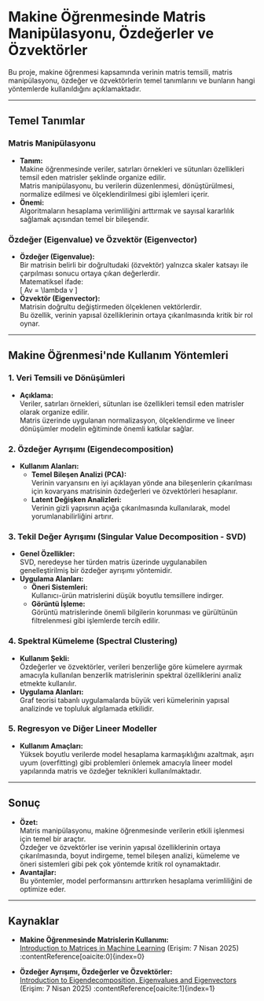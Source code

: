 # Makine Öğrenmesinde Matris Manipülasyonu, Özdeğerler ve Özvektörler

Bu proje, makine öğrenmesi kapsamında verinin matris temsili, matris manipülasyonu, özdeğer ve özvektörlerin temel tanımlarını ve bunların hangi yöntemlerde kullanıldığını açıklamaktadır.

---

## Temel Tanımlar

### Matris Manipülasyonu
- **Tanım:**  
  Makine öğrenmesinde veriler, satırları örnekleri ve sütunları özellikleri temsil eden matrisler şeklinde organize edilir.  
  Matris manipülasyonu, bu verilerin düzenlenmesi, dönüştürülmesi, normalize edilmesi ve ölçeklendirilmesi gibi işlemleri içerir.  
- **Önemi:**  
  Algoritmaların hesaplama verimliliğini arttırmak ve sayısal kararlılık sağlamak açısından temel bir bileşendir.

### Özdeğer (Eigenvalue) ve Özvektör (Eigenvector)
- **Özdeğer (Eigenvalue):**  
  Bir matrisin belirli bir doğrultudaki (özvektör) yalnızca skaler katsayı ile çarpılması sonucu ortaya çıkan değerlerdir.  
  Matematiksel ifade:  
  \[
  Av = \lambda v
  \]
- **Özvektör (Eigenvector):**  
  Matrisin doğrultu değiştirmeden ölçeklenen vektörlerdir.  
  Bu özellik, verinin yapısal özelliklerinin ortaya çıkarılmasında kritik bir rol oynar.

---

## Makine Öğrenmesi'nde Kullanım Yöntemleri

### 1. Veri Temsili ve Dönüşümleri
- **Açıklama:**  
  Veriler, satırları örnekleri, sütunları ise özellikleri temsil eden matrisler olarak organize edilir.  
  Matris üzerinde uygulanan normalizasyon, ölçeklendirme ve lineer dönüşümler modelin eğitiminde önemli katkılar sağlar.

### 2. Özdeğer Ayrışımı (Eigendecomposition)
- **Kullanım Alanları:**
  - **Temel Bileşen Analizi (PCA):**  
    Verinin varyansını en iyi açıklayan yönde ana bileşenlerin çıkarılması için kovaryans matrisinin özdeğerleri ve özvektörleri hesaplanır.
  - **Latent Değişken Analizleri:**  
    Verinin gizli yapısının açığa çıkarılmasında kullanılarak, model yorumlanabilirliğini artırır.
  
### 3. Tekil Değer Ayrışımı (Singular Value Decomposition - SVD)
- **Genel Özellikler:**  
  SVD, neredeyse her türden matris üzerinde uygulanabilen genelleştirilmiş bir özdeğer ayrışımı yöntemidir.
- **Uygulama Alanları:**
  - **Öneri Sistemleri:**  
    Kullanıcı-ürün matrislerini düşük boyutlu temsillere indirger.
  - **Görüntü İşleme:**  
    Görüntü matrislerinde önemli bilgilerin korunması ve gürültünün filtrelenmesi gibi işlemlerde tercih edilir.

### 4. Spektral Kümeleme (Spectral Clustering)
- **Kullanım Şekli:**  
  Özdeğerler ve özvektörler, verileri benzerliğe göre kümelere ayırmak amacıyla kullanılan benzerlik matrislerinin spektral özelliklerini analiz etmekte kullanılır.
- **Uygulama Alanları:**  
  Graf teorisi tabanlı uygulamalarda büyük veri kümelerinin yapısal analizinde ve topluluk algılamada etkilidir.

### 5. Regresyon ve Diğer Lineer Modeller
- **Kullanım Amaçları:**  
  Yüksek boyutlu verilerde model hesaplama karmaşıklığını azaltmak, aşırı uyum (overfitting) gibi problemleri önlemek amacıyla lineer model yapılarında matris ve özdeğer teknikleri kullanılmaktadır.

---

## Sonuç

- **Özet:**  
  Matris manipülasyonu, makine öğrenmesinde verilerin etkili işlenmesi için temel bir araçtır.  
  Özdeğer ve özvektörler ise verinin yapısal özelliklerinin ortaya çıkarılmasında, boyut indirgeme, temel bileşen analizi, kümeleme ve öneri sistemleri gibi pek çok yöntemde kritik rol oynamaktadır.
- **Avantajlar:**  
  Bu yöntemler, model performansını arttırırken hesaplama verimliliğini de optimize eder.

---

## Kaynaklar

- **Makine Öğrenmesinde Matrislerin Kullanımı:**  
  [Introduction to Matrices in Machine Learning](https://machinelearningmastery.com/introduction-matrices-machine-learning/) (Erişim: 7 Nisan 2025) :contentReference[oaicite:0]{index=0}

- **Özdeğer Ayrışımı, Özdeğerler ve Özvektörler:**  
  [Introduction to Eigendecomposition, Eigenvalues and Eigenvectors](https://machinelearningmastery.com/introduction-to-eigendecomposition-eigenvalues-and-eigenvectors/) (Erişim: 7 Nisan 2025) :contentReference[oaicite:1]{index=1}

